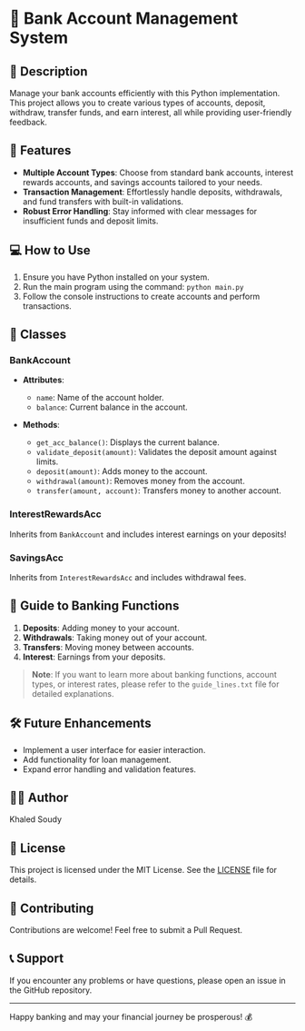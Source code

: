 # 🏦 Bank Account Management System

## 📖 Description
Manage your bank accounts efficiently with this Python implementation. This project allows you to create various types of accounts, deposit, withdraw, transfer funds, and earn interest, all while providing user-friendly feedback.

## 🚀 Features
- **Multiple Account Types**: Choose from standard bank accounts, interest rewards accounts, and savings accounts tailored to your needs.
- **Transaction Management**: Effortlessly handle deposits, withdrawals, and fund transfers with built-in validations.
- **Robust Error Handling**: Stay informed with clear messages for insufficient funds and deposit limits.

## 💻 How to Use
1. Ensure you have Python installed on your system.
2. Run the main program using the command: `python main.py`
3. Follow the console instructions to create accounts and perform transactions.

## 📜 Classes

### BankAccount
- **Attributes**:
  - `name`: Name of the account holder.
  - `balance`: Current balance in the account.

- **Methods**:
  - `get_acc_balance()`: Displays the current balance.
  - `validate_deposit(amount)`: Validates the deposit amount against limits.
  - `deposit(amount)`: Adds money to the account.
  - `withdrawal(amount)`: Removes money from the account.
  - `transfer(amount, account)`: Transfers money to another account.

### InterestRewardsAcc
Inherits from `BankAccount` and includes interest earnings on your deposits!

### SavingsAcc
Inherits from `InterestRewardsAcc` and includes withdrawal fees.

## 🧠 Guide to Banking Functions
1. **Deposits**: Adding money to your account.
2. **Withdrawals**: Taking money out of your account.
3. **Transfers**: Moving money between accounts.
4. **Interest**: Earnings from your deposits.

> **Note**: If you want to learn more about banking functions, account types, or interest rates, please refer to the `guide_lines.txt` file for detailed explanations.


## 🛠️ Future Enhancements
- Implement a user interface for easier interaction.
- Add functionality for loan management.
- Expand error handling and validation features.

## 👨‍💻 Author
Khaled Soudy

## 📄 License
This project is licensed under the MIT License. See the [LICENSE](LICENSE) file for details.

## 🤝 Contributing
Contributions are welcome! Feel free to submit a Pull Request.

## 📞 Support
If you encounter any problems or have questions, please open an issue in the GitHub repository.

---
Happy banking and may your financial journey be prosperous! 💰
